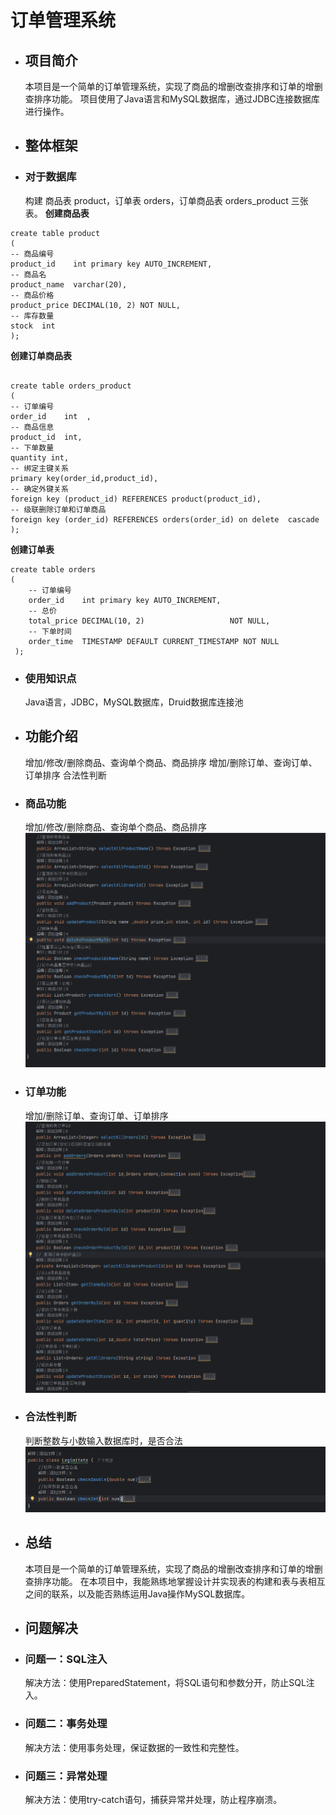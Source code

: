 # 订单管理系统
- ## 项目简介
    本项目是一个简单的订单管理系统，实现了商品的增删改查排序和订单的增删查排序功能。
    项目使用了Java语言和MySQL数据库，通过JDBC连接数据库进行操作。
- ## 整体框架
- ### 对于数据库
    构建 商品表 product，订单表 orders，订单商品表 orders_product 三张表。
**创建商品表**
```
create table product
(
-- 商品编号
product_id    int primary key AUTO_INCREMENT,
-- 商品名
product_name  varchar(20),
-- 商品价格
product_price DECIMAL(10, 2) NOT NULL,
-- 库存数量
stock  int
);
```
**创建订单商品表**
```

create table orders_product
(
-- 订单编号
order_id    int  ,
-- 商品信息
product_id  int,
-- 下单数量
quantity int,
-- 绑定主键关系
primary key(order_id,product_id),
-- 确定外键关系
foreign key (product_id) REFERENCES product(product_id),
-- 级联删除订单和订单商品
foreign key (order_id) REFERENCES orders(order_id) on delete  cascade
);
```
**创建订单表**
```
create table orders
(
    -- 订单编号
    order_id    int primary key AUTO_INCREMENT,
    -- 总价
    total_price DECIMAL(10, 2)                   NOT NULL,
    -- 下单时间
    order_time  TIMESTAMP DEFAULT CURRENT_TIMESTAMP NOT NULL
 );
```
- ### 使用知识点
    Java语言，JDBC，MySQL数据库，Druid数据库连接池
- ## 功能介绍
    增加/修改/删除商品、查询单个商品、商品排序
    增加/删除订单、查询订单、订单排序
    合法性判断
- ### 商品功能
    增加/修改/删除商品、查询单个商品、商品排序
![本地路径](images/products.png)
- ### 订单功能
    增加/删除订单、查询订单、订单排序
![本地路径](images/orders.png)
- ### 合法性判断
    判断整数与小数输入数据库时，是否合法
![本地路径](images/legimitata.png)
- ## 总结
    本项目是一个简单的订单管理系统，实现了商品的增删改查排序和订单的增删查排序功能。
    在本项目中，我能熟练地掌握设计并实现表的构建和表与表相互之间的联系，以及能否熟练运用Java操作MySQL数据库。
- ## 问题解决
- ### 问题一：SQL注入
    解决方法：使用PreparedStatement，将SQL语句和参数分开，防止SQL注入。
- ### 问题二：事务处理
    解决方法：使用事务处理，保证数据的一致性和完整性。
- ### 问题三：异常处理
    解决方法：使用try-catch语句，捕获异常并处理，防止程序崩溃。
    
